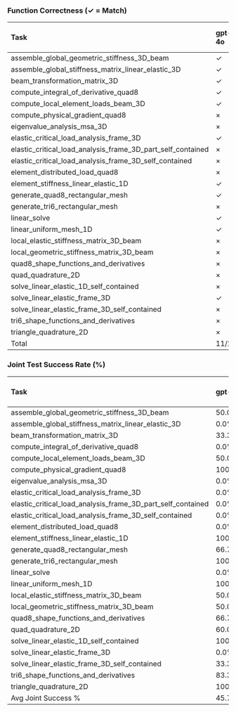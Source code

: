 ### Function Correctness (✓ = Match)

| Task                                                        | gpt-4o   | gpt-5   | gemini-1.5-flash   | gemini-2.5-pro   | claude-3-5   | claude-sonnet-4   | claude-opus-4.1   | deepseek-chat   | deepseek-reasoner   |
|:------------------------------------------------------------|:---------|:--------|:-------------------|:-----------------|:-------------|:------------------|:------------------|:----------------|:--------------------|
| assemble_global_geometric_stiffness_3D_beam                 | ✓        | ✓       | ×                  | ✓                | ✓            | ✓                 | ×                 | ✓               | ✓                   |
| assemble_global_stiffness_matrix_linear_elastic_3D          | ✓        | ✓       | ×                  | ✓                | ✓            | ✓                 | ✓                 | ✓               | ✓                   |
| beam_transformation_matrix_3D                               | ✓        | ✓       | ×                  | ✓                | ×            | ✓                 | ✓                 | ×               | ×                   |
| compute_integral_of_derivative_quad8                        | ✓        | ✓       | ×                  | ✓                | ✓            | ✓                 | ✓                 | ✓               | ✓                   |
| compute_local_element_loads_beam_3D                         | ✓        | ×       | ×                  | ✓                | ✓            | ✓                 | ✓                 | ✓               | ✓                   |
| compute_physical_gradient_quad8                             | ×        | ✓       | ×                  | ×                | ×            | ✓                 | ✓                 | ✓               | ✓                   |
| eigenvalue_analysis_msa_3D                                  | ×        | ×       | ×                  | ×                | ×            | ×                 | ×                 | ×               | ×                   |
| elastic_critical_load_analysis_frame_3D                     | ✓        | ✓       | ×                  | ✓                | ✓            | ✓                 | ✓                 | ✓               | ✓                   |
| elastic_critical_load_analysis_frame_3D_part_self_contained | ×        | ×       | ×                  | ×                | ×            | ×                 | ×                 | ×               | ×                   |
| elastic_critical_load_analysis_frame_3D_self_contained      | ×        | ×       | ×                  | ×                | ×            | ×                 | ×                 | ×               | ×                   |
| element_distributed_load_quad8                              | ×        | ✓       | ×                  | ✓                | ✓            | ✓                 | ✓                 | ×               | ✓                   |
| element_stiffness_linear_elastic_1D                         | ✓        | ×       | ×                  | ✓                | ✓            | ✓                 | ✓                 | ✓               | ✓                   |
| generate_quad8_rectangular_mesh                             | ✓        | ✓       | ×                  | ✓                | ✓            | ✓                 | ✓                 | ✓               | ✓                   |
| generate_tri6_rectangular_mesh                              | ×        | ✓       | ×                  | ✓                | ×            | ✓                 | ✓                 | ✓               | ✓                   |
| linear_solve                                                | ✓        | ✓       | ×                  | ✓                | ✓            | ×                 | ×                 | ×               | ×                   |
| linear_uniform_mesh_1D                                      | ✓        | ✓       | ×                  | ✓                | ✓            | ✓                 | ✓                 | ✓               | ✓                   |
| local_elastic_stiffness_matrix_3D_beam                      | ×        | ✓       | ×                  | ✓                | ✓            | ✓                 | ✓                 | ✓               | ✓                   |
| local_geometric_stiffness_matrix_3D_beam                    | ×        | ×       | ×                  | ×                | ×            | ×                 | ×                 | ×               | ×                   |
| quad8_shape_functions_and_derivatives                       | ×        | ✓       | ×                  | ✓                | ×            | ×                 | ×                 | ✓               | ✓                   |
| quad_quadrature_2D                                          | ×        | ✓       | ×                  | ✓                | ×            | ×                 | ✓                 | ×               | ×                   |
| solve_linear_elastic_1D_self_contained                      | ×        | ✓       | ×                  | ✓                | ✓            | ×                 | ✓                 | ✓               | ✓                   |
| solve_linear_elastic_frame_3D                               | ✓        | ✓       | ×                  | ✓                | ✓            | ✓                 | ✓                 | ✓               | ✓                   |
| solve_linear_elastic_frame_3D_self_contained                | ×        | ✓       | ×                  | ✓                | ✓            | ×                 | ×                 | ×               | ×                   |
| tri6_shape_functions_and_derivatives                        | ×        | ✓       | ×                  | ✓                | ×            | ✓                 | ✓                 | ✓               | ×                   |
| triangle_quadrature_2D                                      | ×        | ✓       | ×                  | ✓                | ✓            | ✓                 | ✓                 | ×               | ✓                   |
| Total                                                       | 11/25    | 19/25   | 0/25               | 20/25            | 15/25        | 16/25             | 17/25             | 15/25           | 16/25               |

### Joint Test Success Rate (%)

| Task                                                        | gpt-4o   | gpt-5   | gemini-1.5-flash   | gemini-2.5-pro   | claude-3-5   | claude-sonnet-4   | claude-opus-4.1   | deepseek-chat   | deepseek-reasoner   |
|:------------------------------------------------------------|:---------|:--------|:-------------------|:-----------------|:-------------|:------------------|:------------------|:----------------|:--------------------|
| assemble_global_geometric_stiffness_3D_beam                 | 50.0%    | 100.0%  | –                  | 0.0%             | 100.0%       | 100.0%            | 100.0%            | 100.0%          | 100.0%              |
| assemble_global_stiffness_matrix_linear_elastic_3D          | 0.0%     | 100.0%  | –                  | 100.0%           | 0.0%         | 100.0%            | 100.0%            | 0.0%            | 0.0%                |
| beam_transformation_matrix_3D                               | 33.3%    | 66.7%   | –                  | –                | 33.3%        | 33.3%             | –                 | 33.3%           | 33.3%               |
| compute_integral_of_derivative_quad8                        | 0.0%     | 66.7%   | –                  | 0.0%             | 66.7%        | 66.7%             | 66.7%             | 66.7%           | 66.7%               |
| compute_local_element_loads_beam_3D                         | 50.0%    | 75.0%   | –                  | 50.0%            | 100.0%       | 50.0%             | 0.0%              | 75.0%           | 75.0%               |
| compute_physical_gradient_quad8                             | 100.0%   | 100.0%  | –                  | 100.0%           | 100.0%       | 100.0%            | 100.0%            | 100.0%          | 100.0%              |
| eigenvalue_analysis_msa_3D                                  | 0.0%     | 0.0%    | –                  | 0.0%             | 0.0%         | 0.0%              | 0.0%              | 0.0%            | 25.0%               |
| elastic_critical_load_analysis_frame_3D                     | 0.0%     | 0.0%    | –                  | –                | 0.0%         | –                 | –                 | –               | –                   |
| elastic_critical_load_analysis_frame_3D_part_self_contained | 0.0%     | 0.0%    | –                  | –                | 0.0%         | –                 | –                 | –               | –                   |
| elastic_critical_load_analysis_frame_3D_self_contained      | 0.0%     | 0.0%    | –                  | –                | 0.0%         | –                 | –                 | –               | –                   |
| element_distributed_load_quad8                              | 0.0%     | 50.0%   | –                  | 50.0%            | 0.0%         | 50.0%             | 50.0%             | 50.0%           | 50.0%               |
| element_stiffness_linear_elastic_1D                         | 100.0%   | 100.0%  | –                  | 100.0%           | 100.0%       | 100.0%            | 100.0%            | 100.0%          | 100.0%              |
| generate_quad8_rectangular_mesh                             | 66.7%    | 100.0%  | –                  | 100.0%           | 66.7%        | 100.0%            | 100.0%            | 100.0%          | 100.0%              |
| generate_tri6_rectangular_mesh                              | 100.0%   | 66.7%   | –                  | 33.3%            | 66.7%        | 100.0%            | –                 | 66.7%           | 100.0%              |
| linear_solve                                                | 0.0%     | 50.0%   | –                  | 50.0%            | 0.0%         | 50.0%             | 50.0%             | 0.0%            | 0.0%                |
| linear_uniform_mesh_1D                                      | 100.0%   | 100.0%  | –                  | 100.0%           | 100.0%       | 100.0%            | 100.0%            | 100.0%          | 100.0%              |
| local_elastic_stiffness_matrix_3D_beam                      | 50.0%    | 50.0%   | –                  | –                | 0.0%         | 0.0%              | –                 | –               | –                   |
| local_geometric_stiffness_matrix_3D_beam                    | 50.0%    | 50.0%   | –                  | 0.0%             | 0.0%         | –                 | –                 | –               | –                   |
| quad8_shape_functions_and_derivatives                       | 66.7%    | 100.0%  | –                  | –                | 83.3%        | 100.0%            | 100.0%            | 50.0%           | 100.0%              |
| quad_quadrature_2D                                          | 60.0%    | 100.0%  | –                  | 100.0%           | 60.0%        | 80.0%             | 100.0%            | 100.0%          | 100.0%              |
| solve_linear_elastic_1D_self_contained                      | 100.0%   | 100.0%  | –                  | 100.0%           | 100.0%       | 100.0%            | –                 | –               | 100.0%              |
| solve_linear_elastic_frame_3D                               | 0.0%     | 50.0%   | –                  | 100.0%           | 0.0%         | 50.0%             | 100.0%            | 100.0%          | 100.0%              |
| solve_linear_elastic_frame_3D_self_contained                | 33.3%    | 100.0%  | –                  | 100.0%           | 100.0%       | 33.3%             | 100.0%            | 33.3%           | 100.0%              |
| tri6_shape_functions_and_derivatives                        | 83.3%    | 100.0%  | –                  | 100.0%           | 50.0%        | 100.0%            | 66.7%             | 50.0%           | 50.0%               |
| triangle_quadrature_2D                                      | 100.0%   | 40.0%   | –                  | –                | 40.0%        | 40.0%             | 40.0%             | 100.0%          | 80.0%               |
| Avg Joint Success %                                         | 45.7%    | 66.6%   | 0.0%               | 47.3%            | 46.7%        | 58.1%             | 50.9%             | 49.0%           | 59.2%               |

